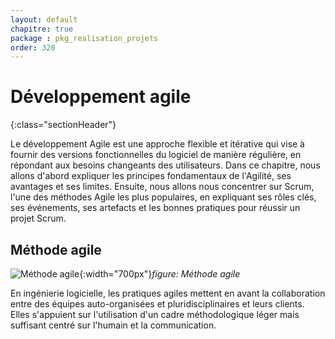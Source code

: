 ```yaml
---
layout: default
chapitre: true
package : pkg_realisation_projets
order: 320
---
```



# Développement agile  
{:class="sectionHeader"}

<!-- note -->

Le développement Agile est une approche flexible et itérative qui vise à fournir des versions fonctionnelles du logiciel de manière régulière, en répondant aux besoins changeants des utilisateurs.
Dans ce chapitre, nous allons d'abord expliquer les principes fondamentaux de l'Agilité, ses avantages et ses limites. Ensuite, nous allons nous concentrer sur Scrum, l'une des méthodes Agile les plus populaires, en expliquant ses rôles clés, ses événements, ses artefacts et les bonnes pratiques pour réussir un projet Scrum.

<!-- new slide -->

## Méthode agile

![Méthode agile](./images/Methode-agile.jpg){:width="700px"}*figure: Méthode agile*

En ingénierie logicielle, les pratiques agiles mettent en avant la collaboration entre des équipes auto-organisées et pluridisciplinaires et leurs clients. Elles s'appuient sur l'utilisation d'un cadre méthodologique léger mais suffisant centré sur l'humain et la communication.

<!-- new slide -->